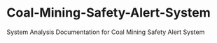 # Coal-Mining-Safety-Alert-System
System Analysis Documentation for Coal Mining Safety Alert System
